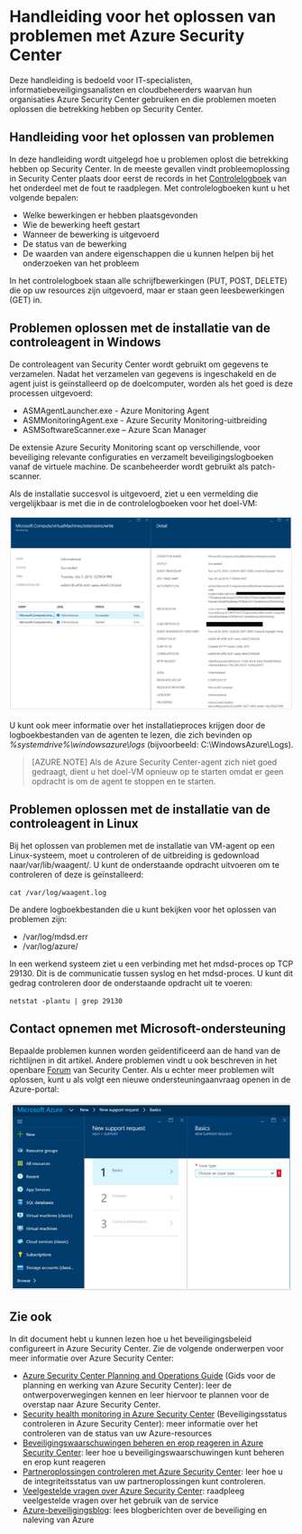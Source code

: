 <properties
   pageTitle="Handleiding voor het oplossen van problemen met Azure Security Center | Microsoft Azure"
   description="Dit document helpt bij het oplossen van problemen in Azure Security Center."
   services="security-center"
   documentationCenter="na"
   authors="YuriDio"
   manager="swadhwa"
   editor=""/>

<tags
   ms.service="security-center"
   ms.devlang="na"
   ms.topic="hero-article"
   ms.tgt_pltfrm="na"
   ms.workload="na"
   ms.date="07/21/2016"
   ms.author="yurid"/>

# Handleiding voor het oplossen van problemen met Azure Security Center
Deze handleiding is bedoeld voor IT-specialisten, informatiebeveiligingsanalisten en cloudbeheerders waarvan hun organisaties Azure Security Center gebruiken en die problemen moeten oplossen die betrekking hebben op Security Center.

## Handleiding voor het oplossen van problemen
In deze handleiding wordt uitgelegd hoe u problemen oplost die betrekking hebben op Security Center. In de meeste gevallen vindt probleemoplossing in Security Center plaats door eerst de records in het [Controlelogboek](https://azure.microsoft.com/updates/audit-logs-in-azure-preview-portal/) van het onderdeel met de fout te raadplegen. Met controlelogboeken kunt u het volgende bepalen:

- Welke bewerkingen er hebben plaatsgevonden
- Wie de bewerking heeft gestart
- Wanneer de bewerking is uitgevoerd
- De status van de bewerking
- De waarden van andere eigenschappen die u kunnen helpen bij het onderzoeken van het probleem

In het controlelogboek staan alle schrijfbewerkingen (PUT, POST, DELETE) die op uw resources zijn uitgevoerd, maar er staan geen leesbewerkingen (GET) in.

## Problemen oplossen met de installatie van de controleagent in Windows

De controleagent van Security Center wordt gebruikt om gegevens te verzamelen. Nadat het verzamelen van gegevens is ingeschakeld en de agent juist is geïnstalleerd op de doelcomputer, worden als het goed is deze processen uitgevoerd:

- ASMAgentLauncher.exe - Azure Monitoring Agent 
- ASMMonitoringAgent.exe - Azure Security Monitoring-uitbreiding
- ASMSoftwareScanner.exe – Azure Scan Manager

De extensie Azure Security Monitoring scant op verschillende, voor beveiliging relevante configuraties en verzamelt beveiligingslogboeken vanaf de virtuele machine. De scanbeheerder wordt gebruikt als patch-scanner.

Als de installatie succesvol is uitgevoerd, ziet u een vermelding die vergelijkbaar is met die in de controlelogboeken voor het doel-VM:

![Controlelogboeken](./media/security-center-troubleshooting-guide/security-center-troubleshooting-guide-fig1.png)

U kunt ook meer informatie over het installatieproces krijgen door de logboekbestanden van de agenten te lezen, die zich bevinden op *%systemdrive%\windowsazure\logs* (bijvoorbeeld: C:\WindowsAzure\Logs).

> [AZURE.NOTE] Als de Azure Security Center-agent zich niet goed gedraagt, dient u het doel-VM opnieuw op te starten omdat er geen opdracht is om de agent te stoppen en te starten.

## Problemen oplossen met de installatie van de controleagent in Linux
Bij het oplossen van problemen met de installatie van VM-agent op een Linux-systeem, moet u controleren of de uitbreiding is gedownload naar/var/lib/waagent/. U kunt de onderstaande opdracht uitvoeren om te controleren of deze is geïnstalleerd:

`cat /var/log/waagent.log` 

De andere logboekbestanden die u kunt bekijken voor het oplossen van problemen zijn: 

- /var/log/mdsd.err
- /var/log/azure/

In een werkend systeem ziet u een verbinding met het mdsd-proces op TCP 29130. Dit is de communicatie tussen syslog en het mdsd-proces. U kunt dit gedrag controleren door de onderstaande opdracht uit te voeren:

`netstat -plantu | grep 29130`

## Contact opnemen met Microsoft-ondersteuning

Bepaalde problemen kunnen worden geïdentificeerd aan de hand van de richtlijnen in dit artikel. Andere problemen vindt u ook beschreven in het openbare [Forum](https://social.msdn.microsoft.com/Forums/en-US/home?forum=AzureSecurityCenter) van Security Center. Als u echter meer problemen wilt oplossen, kunt u als volgt een nieuwe ondersteuningaanvraag openen in de Azure-portal: 

![Microsoft-ondersteuning](./media/security-center-troubleshooting-guide/security-center-troubleshooting-guide-fig2.png)


## Zie ook

In dit document hebt u kunnen lezen hoe u het beveiligingsbeleid configureert in Azure Security Center. Zie de volgende onderwerpen voor meer informatie over Azure Security Center:

- [Azure Security Center Planning and Operations Guide](security-center-planning-and-operations-guide.md) (Gids voor de planning en werking van Azure Security Center): leer de ontwerpoverwegingen kennen en leer hiervoor te plannen voor de overstap naar Azure Security Center.
- [Security health monitoring in Azure Security Center](security-center-monitoring.md) (Beveiligingsstatus controleren in Azure Security Center): meer informatie over het controleren van de status van uw Azure-resources
- [Beveiligingswaarschuwingen beheren en erop reageren in Azure Security Center](security-center-managing-and-responding-alerts.md): leer hoe u beveiligingswaarschuwingen kunt beheren en erop kunt reageren
- [Partneroplossingen controleren met Azure Security Center](security-center-partner-solutions.md): leer hoe u de integriteitsstatus van uw partneroplossingen kunt controleren.
- [Veelgestelde vragen over Azure Security Center](security-center-faq.md): raadpleeg veelgestelde vragen over het gebruik van de service
- [Azure-beveiligingsblog](http://blogs.msdn.com/b/azuresecurity/): lees blogberichten over de beveiliging en naleving van Azure



<!--HONumber=ago16_HO4-->


